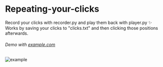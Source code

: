 # Repeating-your-clicks
Record your clicks with recorder.py and play them back with player.py ✨ <br>
Works by saving your clicks to "clicks.txt" and then clicking those positions afterwards.

###### Demo with [example.com](http://www.example.com/)
![example](https://user-images.githubusercontent.com/66774630/221922553-122ad9e5-ae8c-4976-9634-fafbd343946d.gif)
